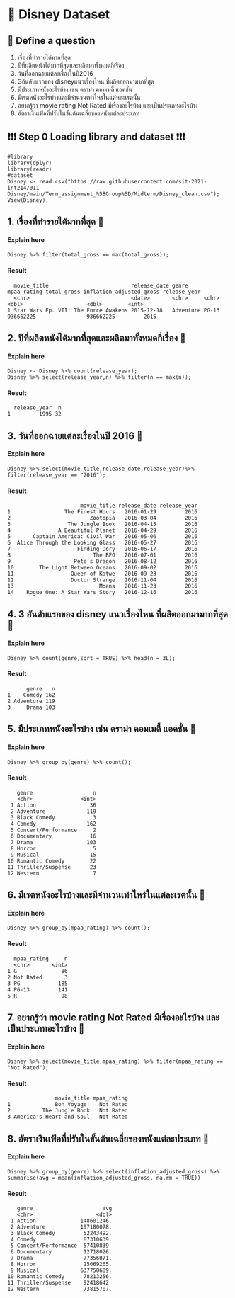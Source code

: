 # 🎯 Disney Dataset
## 📖 Define a question
1. เรื่องที่ทำรายได้มากที่สุด
2. ปีที่ผลิตหนังได้มากที่สุดและผลิตมาทั้งหมดกี่เรื่อง
3. วันที่ออกฉายแต่ละเรื่องในปี2016
4. 3อันดับแรกของ disneyแนวเรื่องไหน ที่ผลิตออกมามากที่สุด
5. มีประเภทหนังอะไรบ้าง เช่น ดราม่า คอมเมดี้ แอคชั่น
6. มีเรตหนังอะไรบ้างและมีจำนวนเท่าไหรในแต่หละเรตนั้น
7. อยากรู้ว่า movie rating Not Rated มีเรื่องอะไรบ้าง และเป็นประเภทอะไรบ้าง
8. อัตราเงินเฟ้อที่ปรับในขั้นต้นเฉลี่ยของหนังแต่ละประเภท

## ❗❗❗ Step 0 Loading library and dataset ❗❗❗
```{R}
#library
library(dplyr)
library(readr)
#dataset
Disney <- read.csv("https://raw.githubusercontent.com/sit-2021-int214/011-Disney/main/Term_assignment_%5BGroup%5D/Midterm/Disney_clean.csv");
View(Disney);
```

## 1. เรื่องที่ทำรายได้มากที่สุด 🍊
#### Explain here
```{R}
Disney %>% filter(total_gross == max(total_gross));
```
#### Result
```{R}
  movie_title                          release_date genre     mpaa_rating total_gross inflation_adjusted_gross release_year
  <chr>                                <date>       <chr>     <chr>             <dbl>                    <dbl>        <int>
1 Star Wars Ep. VII: The Force Awakens 2015-12-18   Adventure PG-13         936662225                936662225         2015
```

## 2. ปีที่ผลิตหนังได้มากที่สุดและผลิตมาทั้งหมดกี่เรื่อง 🍉
#### Explain here
```{R}
Disney <- Disney %>% count(release_year);
Disney %>% select(release_year,n) %>% filter(n == max(n));
```
#### Result
```{R}
  release_year  n
1         1995 32
```


## 3. วันที่ออกฉายแต่ละเรื่องในปี 2016 🍒
#### Explain here
```{R}
Disney %>% select(movie_title,release_date,release_year)%>% filter(release_year == "2016");
```
#### Result
```{R}
                       movie_title release_date release_year
1                 The Finest Hours   2016-01-29         2016
2                         Zootopia   2016-03-04         2016
3                  The Jungle Book   2016-04-15         2016
4               A Beautiful Planet   2016-04-29         2016
5       Captain America: Civil War   2016-05-06         2016
6  Alice Through the Looking Glass   2016-05-27         2016
7                     Finding Dory   2016-06-17         2016
8                          The BFG   2016-07-01         2016
9                    Pete’s Dragon   2016-08-12         2016
10        The Light Between Oceans   2016-09-02         2016
11                  Queen of Katwe   2016-09-23         2016
12                  Doctor Strange   2016-11-04         2016
13                           Moana   2016-11-23         2016
14    Rogue One: A Star Wars Story   2016-12-16         2016

```


## 4. 3 อันดับแรกของ disney แนวเรื่องไหน ที่ผลิตออกมามากที่สุด 🍅
#### Explain here
```{R}
Disney %>% count(genre,sort = TRUE) %>% head(n = 3L);
```
#### Result
```{R}
      genre   n
1    Comedy 162
2 Adventure 119
3     Drama 103
```

## 5. มีประเภทหนังอะไรบ้าง เช่น ดราม่า คอมเมดี้ แอคชั่น 🍆
#### Explain here
```{R}
Disney %>% group_by(genre) %>% count();
```
#### Result
```{R}
   genre                   n
   <chr>               <int>
 1 Action                 36
 2 Adventure             119
 3 Black Comedy            3
 4 Comedy                162
 5 Concert/Performance     2
 6 Documentary            16
 7 Drama                 103
 8 Horror                  5
 9 Musical                15
10 Romantic Comedy        22
11 Thriller/Suspense      23
12 Western                 7
```

 
## 6. มีเรตหนังอะไรบ้างและมีจำนวนเท่าไหร่ในแต่ละเรตนั้น 🍎
#### Explain here
```{R}
Disney %>% group_by(mpaa_rating) %>% count();
```
#### Result
```{R}
  mpaa_rating     n
  <chr>       <int>
1 G              86
2 Not Rated       3
3 PG            185
4 PG-13         141
5 R              98
```


## 7. อยากรู้ว่า movie rating Not Rated มีเรื่องอะไรบ้าง และเป็นประเภทอะไรบ้าง 🍋
#### Explain here
```{R}
Disney %>% select(movie_title,mpaa_rating) %>% filter(mpaa_rating == "Not Rated");
```
#### Result
```{R}
               movie_title mpaa_rating
1              Bon Voyage!   Not Rated
2          The Jungle Book   Not Rated
3 America's Heart and Soul   Not Rated
```


## 8. อัตราเงินเฟ้อที่ปรับในขั้นต้นเฉลี่ยของหนังแต่ละประเภท 🍈
#### Explain here
```{R}
Disney %>% group_by(genre) %>% select(inflation_adjusted_gross) %>% summarise(avg = mean(inflation_adjusted_gross, na.rm = TRUE))
```
#### Result
```{R}
   genre                      avg
   <chr>                    <dbl>
 1 Action              148601246.
 2 Adventure           197180078.
 3 Black Comedy         52243492.
 4 Comedy               87310639.
 5 Concert/Performance  57410839 
 6 Documentary          12718026.
 7 Drama                77356071.
 8 Horror               25069265.
 9 Musical             637750689.
10 Romantic Comedy      78213256.
11 Thriller/Suspense    92418642 
12 Western              73815707.
```


